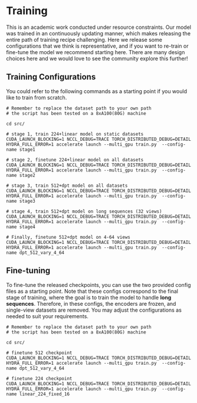 # Training

This is an academic work conducted under resource constraints. Our model was trained in an continuously updating manner, which makes releasing the entire path of training recipe challenging. Here we release some configurations that we think is representative, and if you want to re-train or fine-tune the model we recommend starting here. There are many design choices here and we would love to see the community explore this further!

## Training Configurations

You could refer to the following commands as a starting point if you would like to train from scratch.

```
# Remember to replace the dataset path to your own path
# the script has been tested on a 8xA100(80G) machine

cd src/

# stage 1, train 224+linear model on static datasets
CUDA_LAUNCH_BLOCKING=1 NCCL_DEBUG=TRACE TORCH_DISTRIBUTED_DEBUG=DETAIL HYDRA_FULL_ERROR=1 accelerate launch --multi_gpu train.py  --config-name stage1

# stage 2, finetune 224+linear model on all datasets
CUDA_LAUNCH_BLOCKING=1 NCCL_DEBUG=TRACE TORCH_DISTRIBUTED_DEBUG=DETAIL HYDRA_FULL_ERROR=1 accelerate launch --multi_gpu train.py  --config-name stage2

# stage 3, train 512+dpt model on all datasets
CUDA_LAUNCH_BLOCKING=1 NCCL_DEBUG=TRACE TORCH_DISTRIBUTED_DEBUG=DETAIL HYDRA_FULL_ERROR=1 accelerate launch --multi_gpu train.py  --config-name stage3

# stage 4, train 512+dpt model on long sequences (32 views)
CUDA_LAUNCH_BLOCKING=1 NCCL_DEBUG=TRACE TORCH_DISTRIBUTED_DEBUG=DETAIL HYDRA_FULL_ERROR=1 accelerate launch --multi_gpu train.py  --config-name stage4

# Finally, finetune 512+dpt model on 4-64 views
CUDA_LAUNCH_BLOCKING=1 NCCL_DEBUG=TRACE TORCH_DISTRIBUTED_DEBUG=DETAIL HYDRA_FULL_ERROR=1 accelerate launch --multi_gpu train.py  --config-name dpt_512_vary_4_64

```

## Fine-tuning

To fine-tune the released checkpoints, you can use the two provided config files as a starting point. Note that these configs correspond to the final stage of training, where the goal is to train the model to handle <strong>long sequences</strong>. Therefore, in these configs, the encoders are frozen, and single-view datasets are removed. You may adjust the configurations as needed to suit your requirements.

```
# Remember to replace the dataset path to your own path
# the script has been tested on a 8xA100(80G) machine

cd src/

# finetune 512 checkpoint
CUDA_LAUNCH_BLOCKING=1 NCCL_DEBUG=TRACE TORCH_DISTRIBUTED_DEBUG=DETAIL HYDRA_FULL_ERROR=1 accelerate launch --multi_gpu train.py  --config-name dpt_512_vary_4_64

# finetune 224 checkpoint
CUDA_LAUNCH_BLOCKING=1 NCCL_DEBUG=TRACE TORCH_DISTRIBUTED_DEBUG=DETAIL HYDRA_FULL_ERROR=1 accelerate launch --multi_gpu train.py  --config-name linear_224_fixed_16
```